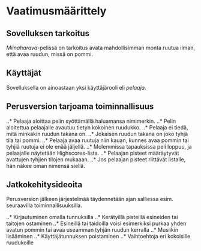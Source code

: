 # Vaatimusmäärittely

## Sovelluksen tarkoitus

*Miinaharava*-pelissä on tarkoitus avata mahdollisimman monta ruutua ilman, että avaa ruudun, missä on pommi.

## Käyttäjät

Sovelluksella on ainoastaan yksi käyttäjärooli eli *pelaaja*.
<br/>

## Perusversion tarjoama toiminnallisuus

..* Pelaaja aloittaa pelin syöttämällä haluamansa nimimerkin.
..* Pelin aloitettua pelaajalle avautuu tietyn kokoinen ruudukko.
..* Pelaaja ei tiedä, mitä minkäkin ruudun takana on.
..* Jokaisen ruudun takana on joko tyhjä tila tai pommi.
..* Pelaaja avaa ruutuja niin kauan, kunnes avaa pommin tai tyhjiä ruutuja ei ole enää jäljellä.
..* Molemmissa tapauksissa peli loppuu, ja pelaajalle näytetään Highscores-lista.
..* Pelaajan pisteet määräytyvät avattujen tyhjien tilojen mukaaan.
..* Jos pelaajan pisteet riittävät listalle, hän näkee oman nimensä siellä.
<br/>

## Jatkokehitysideoita

Perusversion jälkeen järjestelmää täydennetään ajan salliessa esim. seuraavilla toiminnallisuuksilla.

..* Kirjautuminen omalla tunnuksilla
..* Kerätyillä pisteillä esineiden tai taitojen ostaminen
..* Esineillä tai taidoilla voisi esimerkiksi purkaa yhden avatun pommin tai avaa useamman tyhjän ruudun kerralla
..* Musiikin lisääminen
..* Käyttäjätunnuksen poistaminen
..* Vaihtoehtoja eri kokoisille ruudukoille